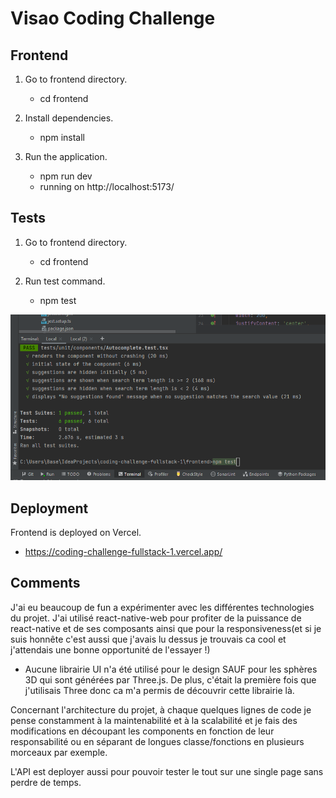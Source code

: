 # Visao Coding Challenge
## Frontend

1. Go to frontend directory.
    - cd frontend
   
2. Install dependencies.
   - npm install
   
3. Run the application.
    - npm run dev 
    - running on http://localhost:5173/

## Tests
1. Go to frontend directory.
   - cd frontend

2. Run test command.
   - npm test


![Alt Text](public/static/images/tests.png)


## Deployment

Frontend is deployed on Vercel.
- https://coding-challenge-fullstack-1.vercel.app/

## Comments

J'ai eu beaucoup de fun a expérimenter avec les différentes technologies du projet.
J'ai utilisé react-native-web pour profiter de la puissance de react-native et de ses 
composants ainsi que pour la responsiveness(et si je suis honnête c'est aussi que j'avais 
lu dessus je trouvais ca cool et j'attendais une bonne opportunité de l'essayer !)

- Aucune librairie UI n'a été utilisé pour le design SAUF pour les sphères 3D qui sont générées par Three.js. 
  De plus, c'était la première fois que j'utilisais Three donc ca m'a permis de découvrir cette librairie là.

Concernant l'architecture du projet, à chaque quelques lignes de code je pense constamment à la maintenabilité et
à la scalabilité et je fais des modifications en découpant les components en fonction de leur responsabilité 
ou en séparant de longues classe/fonctions en plusieurs morceaux par exemple. 

L'API est deployer aussi pour pouvoir tester le tout sur une single page sans perdre de temps.
